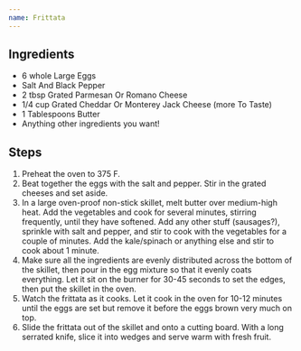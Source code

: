 ```yaml
---
name: Frittata
---
```

## Ingredients
- 6 whole Large Eggs
- Salt And Black Pepper
- 2 tbsp Grated Parmesan Or Romano Cheese
- 1/4 cup Grated Cheddar Or Monterey Jack Cheese (more To Taste)
- 1 Tablespoons Butter
- Anything other ingredients you want!

## Steps
1. Preheat the oven to 375 F.
2. Beat together the eggs with the salt and pepper. Stir in the grated cheeses and set aside.
3. In a large oven-proof non-stick skillet, melt butter over medium-high heat. Add the vegetables and cook for several minutes, stirring frequently, until they have softened. Add any other stuff (sausages?), sprinkle with salt and pepper, and stir to cook with the vegetables for a couple of minutes. Add the kale/spinach or anything else and stir to cook about 1 minute.
4. Make sure all the ingredients are evenly distributed across the bottom of the skillet, then pour in the egg mixture so that it evenly coats everything. Let it sit on the burner for 30-45 seconds to set the edges, then put the skillet in the oven.
5. Watch the frittata as it cooks. Let it cook in the oven for 10-12 minutes until the eggs are set but remove it before the eggs brown very much on top.
6. Slide the frittata out of the skillet and onto a cutting board. With a long serrated knife, slice it into wedges and serve warm with fresh fruit.